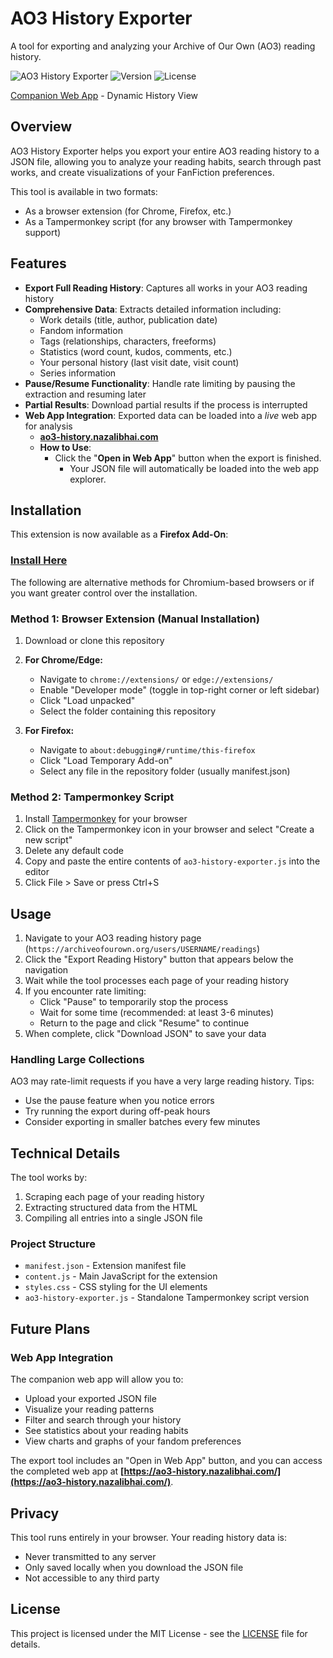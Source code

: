 # AO3 History Exporter

A tool for exporting and analyzing your Archive of Our Own (AO3) reading history.

![AO3 History Exporter](https://img.shields.io/badge/AO3-History%20Explorer-990000)
![Version](https://img.shields.io/badge/version-1.0.0-blue)
![License](https://img.shields.io/badge/license-MIT-green)

[Companion Web App](https://ao3-history.nazalibhai.com/) - Dynamic History View

## Overview

AO3 History Exporter helps you export your entire AO3 reading history to a JSON file, allowing you to analyze your reading habits, search through past works, and create visualizations of your FanFiction preferences.

This tool is available in two formats:
- As a browser extension (for Chrome, Firefox, etc.)
- As a Tampermonkey script (for any browser with Tampermonkey support)

## Features

- **Export Full Reading History**: Captures all works in your AO3 reading history
- **Comprehensive Data**: Extracts detailed information including:
  - Work details (title, author, publication date)
  - Fandom information
  - Tags (relationships, characters, freeforms)
  - Statistics (word count, kudos, comments, etc.)
  - Your personal history (last visit date, visit count)
  - Series information
- **Pause/Resume Functionality**: Handle rate limiting by pausing the extraction and resuming later
- **Partial Results**: Download partial results if the process is interrupted
- **Web App Integration**: Exported data can be loaded into a *live* web app for analysis
  - **[ao3-history.nazalibhai.com](https://ao3-history.nazalibhai.com)**
  - **How to Use**:
    - Click the "**Open in Web App**" button when the export is finished.
      - Your JSON file will automatically be loaded into the web app explorer.

## Installation

This extension is now available as a **Firefox Add-On**: 

### **[Install Here](https://addons.mozilla.org/en-US/firefox/addon/ao3-history-exporter/)**

The following are alternative methods for Chromium-based browsers or if you want greater control over the installation.

### Method 1: Browser Extension (Manual Installation)

1. Download or clone this repository

2. **For Chrome/Edge:**
   - Navigate to `chrome://extensions/` or `edge://extensions/`
   - Enable "Developer mode" (toggle in top-right corner or left sidebar)
   - Click "Load unpacked"
   - Select the folder containing this repository

3. **For Firefox:**
   - Navigate to `about:debugging#/runtime/this-firefox`
   - Click "Load Temporary Add-on"
   - Select any file in the repository folder (usually manifest.json)

### Method 2: Tampermonkey Script

1. Install [Tampermonkey](https://www.tampermonkey.net/) for your browser
2. Click on the Tampermonkey icon in your browser and select "Create a new script"
3. Delete any default code
4. Copy and paste the entire contents of `ao3-history-exporter.js` into the editor
5. Click File > Save or press Ctrl+S

## Usage

1. Navigate to your AO3 reading history page (`https://archiveofourown.org/users/USERNAME/readings`)
2. Click the "Export Reading History" button that appears below the navigation
3. Wait while the tool processes each page of your reading history
4. If you encounter rate limiting:
   - Click "Pause" to temporarily stop the process
   - Wait for some time (recommended: at least 3-6 minutes)
   - Return to the page and click "Resume" to continue
5. When complete, click "Download JSON" to save your data

### Handling Large Collections

AO3 may rate-limit requests if you have a very large reading history. Tips:
- Use the pause feature when you notice errors
- Try running the export during off-peak hours
- Consider exporting in smaller batches every few minutes

## Technical Details

The tool works by:
1. Scraping each page of your reading history
2. Extracting structured data from the HTML
3. Compiling all entries into a single JSON file

### Project Structure

- `manifest.json` - Extension manifest file
- `content.js` - Main JavaScript for the extension
- `styles.css` - CSS styling for the UI elements
- `ao3-history-exporter.js` - Standalone Tampermonkey script version

## Future Plans

### Web App Integration

The companion web app will allow you to:
- Upload your exported JSON file
- Visualize your reading patterns
- Filter and search through your history
- See statistics about your reading habits
- View charts and graphs of your fandom preferences

The export tool includes an "Open in Web App" button, and you can access the completed web app at **[https://ao3-history.nazalibhai.com/](https://ao3-history.nazalibhai.com/)**.

## Privacy

This tool runs entirely in your browser. Your reading history data is:
- Never transmitted to any server
- Only saved locally when you download the JSON file
- Not accessible to any third party

## License

This project is licensed under the MIT License - see the [LICENSE](LICENSE) file for details.
